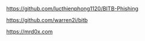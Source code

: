 https://github.com/lucthienphong1120/BITB-Phishing

https://github.com/warren2i/bitb

https://mrd0x.com
